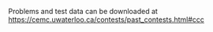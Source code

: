 Problems and test data can be downloaded at https://cemc.uwaterloo.ca/contests/past_contests.html#ccc

